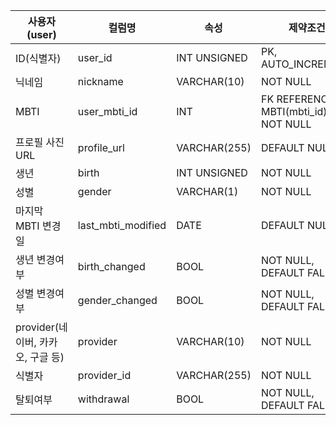 | 사용자(user) | 컬럼명 | 속성 | 제약조건 |
| --- | --- | --- | --- |
| ID(식별자) | user_id | INT UNSIGNED | PK, AUTO_INCREMENT |
| 닉네임 | nickname | VARCHAR(10) | NOT NULL |
| MBTI | user_mbti_id | INT | FK REFERENCES MBTI(mbti_id), NOT NULL |
| 프로필 사진 URL | profile_url | VARCHAR(255) | DEFAULT NULL |
| 생년 | birth | INT UNSIGNED | NOT NULL |
| 성별 | gender | VARCHAR(1) | NOT NULL |
| 마지막 MBTI 변경일 | last_mbti_modified | DATE | DEFAULT NULL |
| 생년 변경여부 | birth_changed | BOOL | NOT NULL, DEFAULT FALSE |
| 성별 변경여부 | gender_changed | BOOL | NOT NULL, DEFAULT FALSE |
| provider(네이버, 카카오, 구글 등) | provider | VARCHAR(10) | NOT NULL |
| 식별자 | provider_id | VARCHAR(255) | NOT NULL |
| 탈퇴여부 | withdrawal | BOOL | NOT NULL, DEFAULT FALSE |
